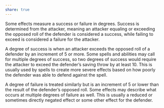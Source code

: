 ```yaml
---
share: true
---
```

Some effects measure a success or failure in degrees. Success is determined from the attacker, meaning an attacker equaling or exceeding the opposed roll of the defender is considered a success, while failing to exceed is considered a failure for the attacker.

A degree of success is when an attacker exceeds the opposed roll of a defender by an increment of 5 or more. Some spells and abilities may call for multiple degrees of success, so two degrees of success would require the attacker to exceed the defender’s saving throw by at least 10. This is usually used by spells to create more severe effects based on how poorly the defender was able to defend against the spell.

A degree of failure is treated similarly but is an increment of 5 or lower than the result of the defender’s opposed roll. Some effects may describe what occurs at multiple degrees of failure as well. This is usually a reduced or sometimes directly negated effect or some other effect for the defender.